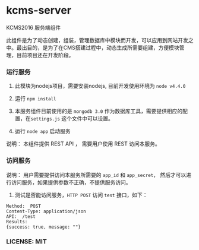 # kcms-server
KCMS2016 服务端组件

此组件是为了动态创建，组装，管理数据库中模块而开发，可以应用到网站开发之中。最出目的，是为了在CMS搭建过程中，动态生成所需要组建，方便模块管理，目前项目还在开发阶段。

### 运行服务
1. 此模块为nodejs项目，需要安装nodejs, 目前开发使用环境为 `node v4.4.0`

2. 运行 `npm install`

3. 本服务组件目前使用的是 `mongodb 3.0` 作为数据库工具，需要提供相应的配置，在`settings.js` 这个文件中可以设置。

4. 运行 `node app` 启动服务

说明： 本组件提供 REST API ， 需要用户使用 REST 访问本服务。

### 访问服务

说明： 用户需要提供访问本服务所需要的 `app_id` 和 `app_secret`， 然后才可以进行访问服务，如果提供参数不正确，不提供服务访问。

1. 测试是否能访问服务，`HTTP POST` 访问 `test` 接口，如下：

```
Method:  POST
Content-Type: application/json
API:  /test
Results:
{success: true, message: ""}

```



### LICENSE: MIT
